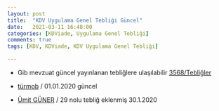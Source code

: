 ```yaml
---
layout: post
title:  "KDV Uygulama Genel Tebliği Güncel"
date:   2021-03-11 16:48:00
categories: [KDViade, Uygulama Genel Tebliği]
comments: true
tags: [KDV, KDViade, KDV Uygulama Genel Tebliği]

---
```

- Gib mevzuat güncel yayınlanan tebliğlere ulaşılabilir [3568/Tebliğler](https://www.gib.gov.tr/gibmevzuat)

- [türmob](https://www.turmob.org.tr/mevzuat/pratikBilgiler/60926f7f-ecce-493a-9e4f-e4aef805589f/katma-deger-vergisi-genel-uygulama-tebligi-2019) / 01.01.2020 güncel

- [Ümit GÜNER](http://umitguner.com.tr/Dosyalar/kd.pdf) / 29 nolu tebliğ eklenmiş 30.1.2020
